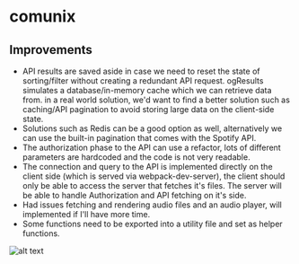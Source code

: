 # comunix
## Improvements
* API results are saved aside in case we need to reset the state of sorting/filter without creating a redundant API request. ogResults simulates a database/in-memory cache which we can retrieve data from. in a real world solution, we'd  want to find a better solution such as caching/API pagination to avoid storing large data on the client-side state.
* Solutions such as Redis can be a good option as well, alternatively we can use the built-in pagination that comes with the Spotify API.
* The authorization phase to the API can use a refactor, lots of different parameters are hardcoded and the code is not very readable.
* The connection and query to the API is implemented directly on the client side (which is served via webpack-dev-server), the client should only be able to access the server that fetches it's files. The server will be able to handle Authorization and API fetching on it's side.
* Had issues fetching and rendering audio files and an audio player, will implemented if I'll have more time.
* Some functions need to be exported into a utility file and set as helper functions.




![alt text](https://i.imgur.com/PA0zrsF.png)
